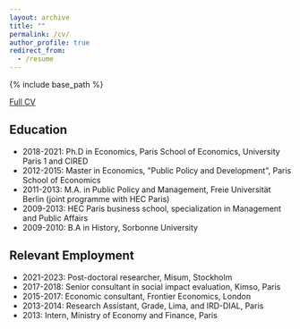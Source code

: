 ```yaml
---
layout: archive
title: ""
permalink: /cv/
author_profile: true
redirect_from:
  - /resume
---
```


{% include base_path %}

[Full CV](http://marionleroutier.github.io/files/Leroutier_cv_EN.pdf)

## Education

* 2018-2021: Ph.D in Economics, Paris School of Economics, University Paris 1 and CIRED
* 2012-2015: Master in Economics, "Public Policy and Development", Paris School of Economics
* 2011-2013: M.A. in Public Policy and Management, Freie Universität Berlin (joint programme with HEC Paris)
* 2009-2013: HEC Paris business school, specialization in Management and Public Affairs 
* 2009-2010: B.A in History, Sorbonne University


## Relevant Employment

* 2021-2023: Post-doctoral researcher, Misum, Stockholm
* 2017-2018: Senior consultant in social impact evaluation, Kimso, Paris
* 2015-2017: Economic consultant, Frontier Economics, London
* 2013-2014: Research Assistant, Grade, Lima, and IRD-DIAL, Paris
* 2013: Intern, Ministry of Economy and Finance, Paris




 
  


